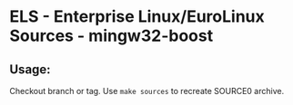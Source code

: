 # ELS - Enterprise Linux/EuroLinux Sources - mingw32-boost
 
## Usage:
  Checkout branch or tag. Use `make sources` to recreate  SOURCE0 archive.
